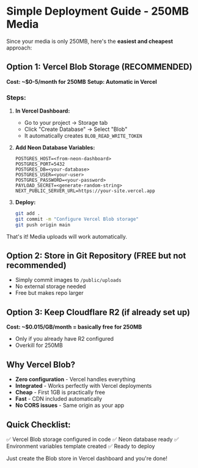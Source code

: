 # Simple Deployment Guide - 250MB Media

Since your media is only 250MB, here's the **easiest and cheapest** approach:

## Option 1: Vercel Blob Storage (RECOMMENDED)
**Cost: ~$0-5/month for 250MB**
**Setup: Automatic in Vercel**

### Steps:
1. **In Vercel Dashboard:**
   - Go to your project → Storage tab
   - Click "Create Database" → Select "Blob"
   - It automatically creates `BLOB_READ_WRITE_TOKEN`

2. **Add Neon Database Variables:**
   ```
   POSTGRES_HOST=<from-neon-dashboard>
   POSTGRES_PORT=5432
   POSTGRES_DB=<your-database>
   POSTGRES_USER=<your-user>
   POSTGRES_PASSWORD=<your-password>
   PAYLOAD_SECRET=<generate-random-string>
   NEXT_PUBLIC_SERVER_URL=https://your-site.vercel.app
   ```

3. **Deploy:**
   ```bash
   git add .
   git commit -m "Configure Vercel Blob storage"
   git push origin main
   ```

That's it! Media uploads will work automatically.

## Option 2: Store in Git Repository (FREE but not recommended)
- Simply commit images to `/public/uploads`
- No external storage needed
- Free but makes repo larger

## Option 3: Keep Cloudflare R2 (if already set up)
**Cost: ~$0.015/GB/month = basically free for 250MB**
- Only if you already have R2 configured
- Overkill for 250MB

## Why Vercel Blob?
- **Zero configuration** - Vercel handles everything
- **Integrated** - Works perfectly with Vercel deployments
- **Cheap** - First 1GB is practically free
- **Fast** - CDN included automatically
- **No CORS issues** - Same origin as your app

## Quick Checklist:
✅ Vercel Blob storage configured in code
✅ Neon database ready
✅ Environment variables template created
✅ Ready to deploy

Just create the Blob store in Vercel dashboard and you're done!